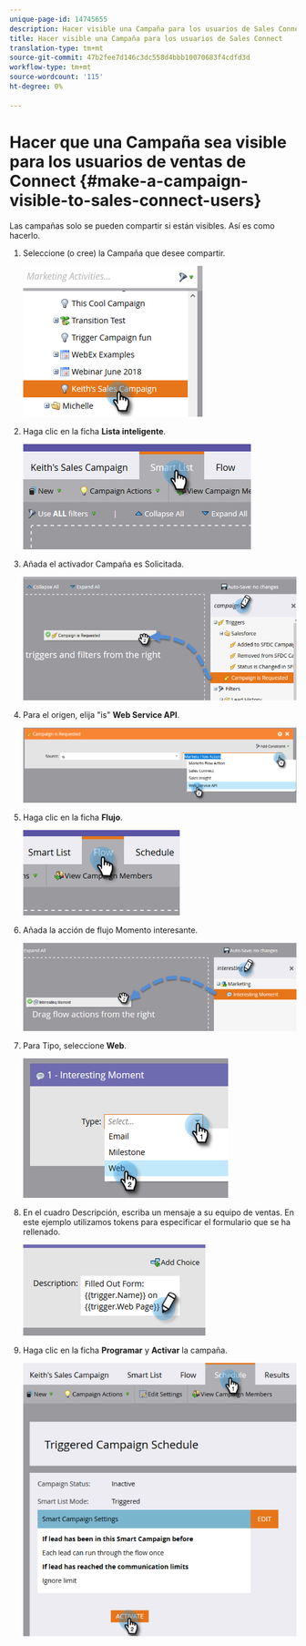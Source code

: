 ```yaml
---
unique-page-id: 14745655
description: Hacer visible una Campaña para los usuarios de Sales Connect - Documentos de marketing - Documentación del producto
title: Hacer visible una Campaña para los usuarios de Sales Connect
translation-type: tm+mt
source-git-commit: 47b2fee7d146c3dc558d4bbb10070683f4cdfd3d
workflow-type: tm+mt
source-wordcount: '115'
ht-degree: 0%

---
```



# Hacer que una Campaña sea visible para los usuarios de ventas de Connect {#make-a-campaign-visible-to-sales-connect-users}

Las campañas solo se pueden compartir si están visibles. Así es como hacerlo.

1. Seleccione (o cree) la Campaña que desee compartir.

   ![](assets/one.png)

1. Haga clic en la ficha **Lista inteligente**.

   ![](assets/two.png)

1. Añada el activador Campaña es Solicitada.

   ![](assets/three.png)

1. Para el origen, elija &quot;is&quot; **Web Service API**.

   ![](assets/4.png)

1. Haga clic en la ficha **Flujo**.

   ![](assets/five.png)

1. Añada la acción de flujo Momento interesante.

   ![](assets/six.png)

1. Para Tipo, seleccione **Web**.

   ![](assets/seven.png)

1. En el cuadro Descripción, escriba un mensaje a su equipo de ventas. En este ejemplo utilizamos tokens para especificar el formulario que se ha rellenado.

   ![](assets/eight.png)

1. Haga clic en la ficha **Programar** y **Activar** la campaña.

   ![](assets/nine.png)

